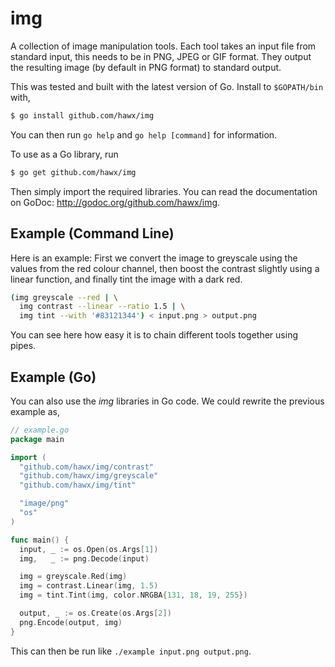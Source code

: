 # img

A collection of image manipulation tools. Each tool takes an input file from
standard input, this needs to be in PNG, JPEG or GIF format. They output the
resulting image (by default in PNG format) to standard output.

This was tested and built with the latest version of Go. Install to
`$GOPATH/bin` with,

``` bash
$ go install github.com/hawx/img
```

You can then run `go help` and `go help [command]` for information.

To use as a Go library, run

``` bash
$ go get github.com/hawx/img
```

Then simply import the required libraries. You can read the documentation on
GoDoc: <http://godoc.org/github.com/hawx/img>.


## Example (Command Line)

Here is an example: First we convert the image to greyscale using the values
from the red colour channel, then boost the contrast slightly using a linear
function, and finally tint the image with a dark red.

``` bash
(img greyscale --red | \
  img contrast --linear --ratio 1.5 | \
  img tint --with '#83121344') < input.png > output.png
```

You can see here how easy it is to chain different tools together using pipes.


## Example (Go)

You can also use the _img_ libraries in Go code. We could rewrite the previous
example as,

``` go
// example.go
package main

import (
  "github.com/hawx/img/contrast"
  "github.com/hawx/img/greyscale"
  "github.com/hawx/img/tint"

  "image/png"
  "os"
)

func main() {
  input, _ := os.Open(os.Args[1])
  img,   _ := png.Decode(input)

  img = greyscale.Red(img)
  img = contrast.Linear(img, 1.5)
  img = tint.Tint(img, color.NRGBA{131, 18, 19, 255})

  output, _ := os.Create(os.Args[2])
  png.Encode(output, img)
}
```

This can then be run like `./example input.png output.png`.



[lomosh]: https://gist.github.com/hawx/5047389
[lomogo]: https://gist.github.com/hawx/4566266
[tao]:    http://the.taoofmac.com/space/blog/2005/08/23/2359
